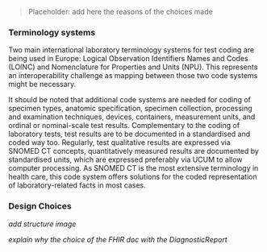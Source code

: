 
<blockquote class="stu-note">
<p>
    Placeholder: add here  the reasons of the choices made
</p>
</blockquote>


### Terminology systems
Two main international laboratory terminology systems for test coding are being used in Europe: Logical Observation Identifiers Names and Codes (LOINC) and Nomenclature for Properties and Units (NPU). This represents an interoperability challenge as mapping between those two code systems might be necessary.

It should be noted that additional code systems are needed for coding of specimen types, anatomic specification, specimen collection, processing and examination techniques, devices, containers, measurement units, and ordinal or nominal-scale test results.
Complementary to the coding of laboratory tests, test results are to be documented in a standardised and coded way too. Regularly, test qualitative results are expressed via SNOMED CT concepts, quantitatively measured results are documented by standardised units, which are expressed preferably via UCUM to allow computer processing.  As SNOMED CT is the most extensive terminology in health care, this code system offers solutions for the coded representation of laboratory-related facts in most cases.

### Design Choices


*add structure image*

*explain why the choice of the FHIR doc with the DiagnosticReport*
